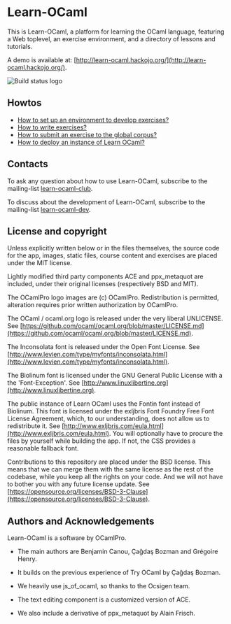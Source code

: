 Learn-OCaml
===========

This is Learn-OCaml, a platform for learning the OCaml language,
featuring a Web toplevel, an exercise environment, and a directory of
lessons and tutorials.

A demo is available at: [http://learn-ocaml.hackojo.org/](http://learn-ocaml.hackojo.org/).

![Build status logo](https://travis-ci.org/ocaml-sf/learn-ocaml.svg)

Howtos
------

* [How to set up an environment to develop exercises?](../howto-setup-exercise-development-environment)
* [How to write exercises?](../howto-write-exercises)
* [How to submit an exercise to the global corpus?](../howto-submit-an-exercise)
* [How to deploy an instance of Learn OCaml?](../howto-deploy-a-learn-ocaml-instance)

Contacts
--------

To ask any question about how to use Learn-OCaml, subscribe to
the mailing-list [learn-ocaml-club](https://sympa.inria.fr/sympa/subscribe/learn-ocaml-club).

To discuss about the development of Learn-OCaml, subscribe to
the mailing-list [learn-ocaml-dev](https://sympa.inria.fr/sympa/subscribe/learn-ocaml-dev).

License and copyright
---------------------

Unless explicitly written below or in the files themselves, the source
code for the app, images, static files, course content and exercises
are placed under the MIT license.

Lightly modified third party components ACE and ppx_metaquot are
included, under their original licenses (respectively BSD and MIT).

The OCamlPro logo images are (c) OCamlPro. Redistribution is
permitted, alteration requires prior written authorization by
OCamlPro.

The OCaml / ocaml.org logo is released under the very liberal UNLICENSE.
See [https://github.com/ocaml/ocaml.org/blob/master/LICENSE.md](https://github.com/ocaml/ocaml.org/blob/master/LICENSE.md).

The Inconsolata font is released under the Open Font License.
See [http://www.levien.com/type/myfonts/inconsolata.html](http://www.levien.com/type/myfonts/inconsolata.html).

The Biolinum font is licensed under the GNU General Public License with
a the 'Font-Exception'.
See [http://www.linuxlibertine.org](http://www.linuxlibertine.org).

The public instance of Learn OCaml uses the Fontin font instead of
Biolinum. This font is licensed under the exljbris Font Foundry Free
Font License Agreement, which, to our understanding, does not allow us
to redistribute it. See [http://www.exljbris.com/eula.html](http://www.exljbris.com/eula.html). You will
optionally have to procure the files by yourself while building the
app. If not, the CSS provides a reasonable fallback font.

Contributions to this repository are placed under the BSD
license. This means that we can merge them with the same license as
the rest of the codebase, while you keep all the rights on your code.
And we will not have to bother you with any future license update.
See [https://opensource.org/licenses/BSD-3-Clause](https://opensource.org/licenses/BSD-3-Clause).

Authors and Acknowledgements
----------------------------

Learn-OCaml is a software by OCamlPro.

 * The main authors are Benjamin Canou, Çağdaş Bozman and Grégoire Henry.

 * It builds on the previous experience of Try OCaml by Çağdaş Bozman.

 * We heavily use js_of_ocaml, so thanks to the Ocsigen team.

 * The text editing component is a customized version of ACE.

 * We also include a derivative of ppx_metaquot by Alain Frisch.
